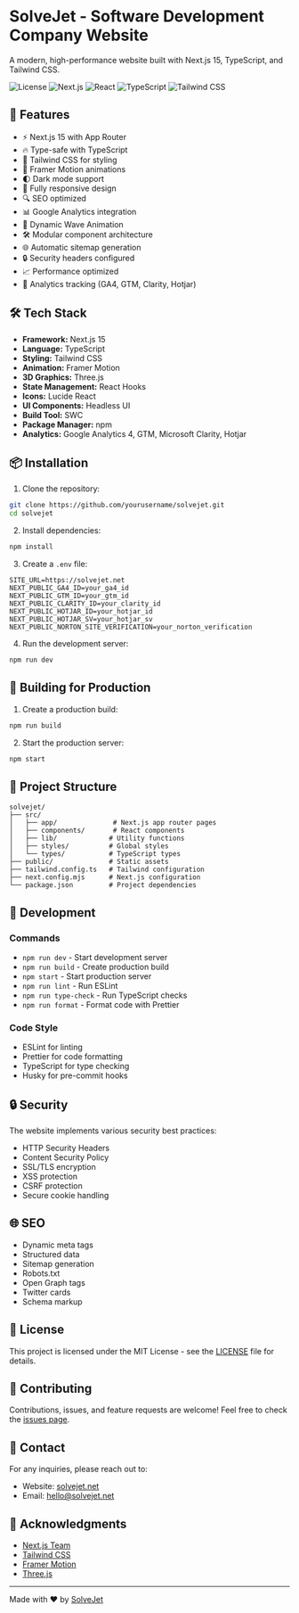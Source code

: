 # SolveJet - Software Development Company Website

A modern, high-performance website built with Next.js 15, TypeScript, and Tailwind CSS.

![License](https://img.shields.io/badge/license-MIT-blue.svg)
![Next.js](https://img.shields.io/badge/Next.js-15.1.4-black)
![React](https://img.shields.io/badge/React-19.0.0-blue)
![TypeScript](https://img.shields.io/badge/TypeScript-5.7.3-blue)
![Tailwind CSS](https://img.shields.io/badge/Tailwind-3.4.17-38B2AC)

## 🚀 Features

- ⚡️ Next.js 15 with App Router
- 🔥 Type-safe with TypeScript
- 💎 Tailwind CSS for styling
- 🎨 Framer Motion animations
- 🌓 Dark mode support
- 📱 Fully responsive design
- 🔍 SEO optimized
- 📊 Google Analytics integration
- 🔄 Dynamic Wave Animation
- 🛠️ Modular component architecture
- 🌐 Automatic sitemap generation
- 🔒 Security headers configured
- 📈 Performance optimized
- 🎯 Analytics tracking (GA4, GTM, Clarity, Hotjar)

## 🛠️ Tech Stack

- **Framework:** Next.js 15
- **Language:** TypeScript
- **Styling:** Tailwind CSS
- **Animation:** Framer Motion
- **3D Graphics:** Three.js
- **State Management:** React Hooks
- **Icons:** Lucide React
- **UI Components:** Headless UI
- **Build Tool:** SWC
- **Package Manager:** npm
- **Analytics:** Google Analytics 4, GTM, Microsoft Clarity, Hotjar

## 📦 Installation

1. Clone the repository:

```bash
git clone https://github.com/yourusername/solvejet.git
cd solvejet
```

2. Install dependencies:

```bash
npm install
```

3. Create a `.env` file:

```env
SITE_URL=https://solvejet.net
NEXT_PUBLIC_GA4_ID=your_ga4_id
NEXT_PUBLIC_GTM_ID=your_gtm_id
NEXT_PUBLIC_CLARITY_ID=your_clarity_id
NEXT_PUBLIC_HOTJAR_ID=your_hotjar_id
NEXT_PUBLIC_HOTJAR_SV=your_hotjar_sv
NEXT_PUBLIC_NORTON_SITE_VERIFICATION=your_norton_verification
```

4. Run the development server:

```bash
npm run dev
```

## 🚀 Building for Production

1. Create a production build:

```bash
npm run build
```

2. Start the production server:

```bash
npm start
```

## 📁 Project Structure

```
solvejet/
├── src/
│   ├── app/              # Next.js app router pages
│   ├── components/       # React components
│   ├── lib/             # Utility functions
│   ├── styles/          # Global styles
│   └── types/           # TypeScript types
├── public/              # Static assets
├── tailwind.config.ts   # Tailwind configuration
├── next.config.mjs      # Next.js configuration
└── package.json         # Project dependencies
```

## 🧪 Development

### Commands

- `npm run dev` - Start development server
- `npm run build` - Create production build
- `npm start` - Start production server
- `npm run lint` - Run ESLint
- `npm run type-check` - Run TypeScript checks
- `npm run format` - Format code with Prettier

### Code Style

- ESLint for linting
- Prettier for code formatting
- TypeScript for type checking
- Husky for pre-commit hooks

## 🔒 Security

The website implements various security best practices:

- HTTP Security Headers
- Content Security Policy
- SSL/TLS encryption
- XSS protection
- CSRF protection
- Secure cookie handling

## 🌐 SEO

- Dynamic meta tags
- Structured data
- Sitemap generation
- Robots.txt
- Open Graph tags
- Twitter cards
- Schema markup

## 📝 License

This project is licensed under the MIT License - see the [LICENSE](LICENSE) file for details.

## 🤝 Contributing

Contributions, issues, and feature requests are welcome! Feel free to check the [issues page](https://github.com/yourusername/solvejet/issues).

## 📧 Contact

For any inquiries, please reach out to:

- Website: [solvejet.net](https://solvejet.net)
- Email: hello@solvejet.net

## 🙏 Acknowledgments

- [Next.js Team](https://nextjs.org/)
- [Tailwind CSS](https://tailwindcss.com/)
- [Framer Motion](https://www.framer.com/motion/)
- [Three.js](https://threejs.org/)

---

Made with ❤️ by [SolveJet](https://solvejet.net)
